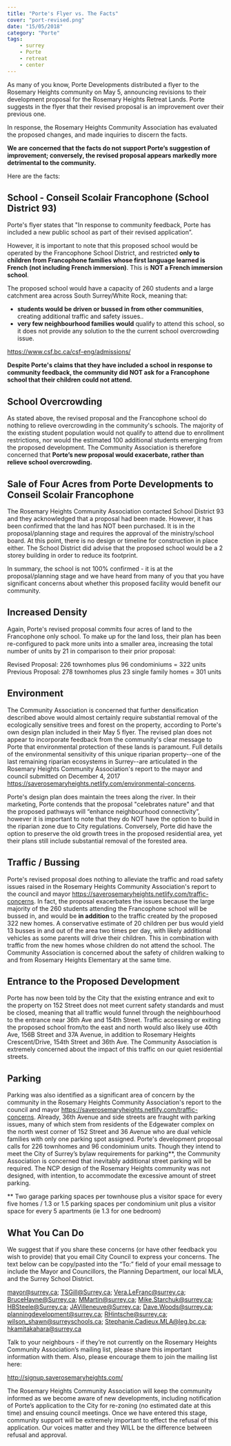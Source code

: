 ```yaml
---
title: "Porte's Flyer vs. The Facts"
cover: "port-revised.png"
date: "15/05/2018"
category: "Porte"
tags:
    - surrey
    - Porte
    - retreat
    - center
---
```


As many of you know, Porte Developments distributed a flyer to the Rosemary Heights community on May 5, announcing revisions to their development proposal for the Rosemary Heights Retreat Lands.  Porte suggests in the flyer that their revised proposal is an improvement over their previous one. 

In response, the Rosemary Heights Community Association has evaluated the proposed changes, and made inquiries to discern the facts.  

**We are concerned that the facts do not support Porte’s suggestion of improvement; conversely, the revised proposal appears markedly more detrimental to the community.**


Here are the facts:

## School - Conseil Scolair Francophone (School District 93)

Porte's flyer states that "In response to community feedback, Porte has included a new public school as part of their revised application”.  


However, it is important to note that this proposed school would be operated by the Francophone School District, and restricted **only to children from Francophone families whose first language learned is French (not including French immersion)**.  This is **NOT a French immersion school**.

The proposed school would have a capacity of 260 students and a large catchment area across South Surrey/White Rock, meaning that:
* **students would be driven or bussed in from other communities**, creating additional traffic and safety issues..
* **very few neighbourhood families would** qualify to attend this school, so it does not provide any solution to the the current school overcrowding issue. 

https://www.csf.bc.ca/csf-eng/admissions/  

**Despite Porte's claims that they have included a school in response to community feedback, the community did NOT ask for a Francophone school that their children could not attend.**

## School Overcrowding

As stated above, the revised proposal and the Francophone school do nothing to relieve overcrowding in the community's schools.  The majority of the existing student population would not qualify to attend due to enrollment restrictions, nor would the estimated 100 additional students emerging from the proposed development.  The Community Association is therefore concerned that **Porte’s new proposal would exacerbate, rather than relieve school overcrowding.** 
 
## Sale of Four Acres from Porte Developments to Conseil Scolair Francophone

The Rosemary Heights Community Association contacted School District 93 and they acknowledged that a proposal had been made.  However, it has been confirmed that the land has NOT been purchased.  It is in the proposal/planning stage and requires the approval of the ministry/school board.  At this point, there is no design or timeline for construction in place either.  The School District did advise that the proposed school would be a 2 storey building in order to reduce its footprint. 

In summary, the school is not 100% confirmed - it is at the proposal/planning stage and we have heard from many of you that you have significant concerns about whether this proposed facility would benefit our community.

## Increased Density
Again, Porte's revised proposal commits four acres of land to the Francophone only school.  To make up for the land loss, their plan has been re-configured to pack more units into a smaller area, increasing the total number of units by 21 in comparison to their prior proposal:

Revised Proposal:  226 townhomes plus 96 condominiums = 322 units
Previous Proposal: 278 townhomes plus 23 single family homes = 301 units


## Environment

The Community Association is concerned that further densification described above would almost certainly require substantial removal of the ecologically sensitive trees and forest on the property, according to Porte's own design plan included in their May 5 flyer.  The revised plan does not appear to incorporate feedback from the community's clear message to Porte that environmental protection of these lands is paramount. Full details of the environmental sensitivity of this unique riparian property--one of the last remaining riparian ecosystems in Surrey--are articulated in the Rosemary Heights Community Association's report to the mayor and council submitted on December 4, 2017 
https://saverosemaryheights.netlify.com/environmental-concerns.  

Porte's design plan does maintain the trees along the river.  In their marketing, Porte contends that the proposal "celebrates nature" and that the proposed pathways will “enhance neighbourhood connectivity”, however it is important to note that they do NOT have the option to build in the riparian zone due to City regulations.  Conversely, Porte did have the option to preserve the old growth trees in the proposed residential area, yet their plans still include substantial removal of the forested area.


## Traffic / Bussing

Porte's revised proposal does nothing to alleviate the traffic and road safety issues raised in the Rosemary Heights Community Association's report to the council and mayor https://saverosemaryheights.netlify.com/traffic-concerns.  In fact, the proposal exacerbates the issues because the large majority of the 260 students attending the Francophone school will be bussed in, and would be **in addition** to the traffic created by the proposed 322 new homes.  A conservative estimate of 20 children per bus would yield 13 busses in and out of the area two times per day, with likely additional vehicles as some parents will drive their children.  This in combination with traffic from the new homes whose children do not attend the school.  The Community Association is concerned about the safety of children walking to and from Rosemary Heights Elementary at the same time.

## Entrance to the Proposed Development

Porte has now been told by the City that the existing entrance and exit to the property on 152 Street does not meet current safety standards and must be closed, meaning that all traffic would funnel through the neighbourhood to the entrance near 36th Ave and 154th Street.  Traffic accessing or exiting the proposed school from/to the east and north would also likely use 40th Ave, 156B Street and 37A Avenue, in addition to Rosemary Heights Crescent/Drive, 154th Street and 36th Ave.  The Community Association is extremely concerned about the impact of this traffic on our quiet residential streets.

  
## Parking

Parking was also identified as a significant area of concern by the community in the Rosemary Heights Community Association's report to the council and mayor  https://saverosemaryheights.netlify.com/traffic-concerns.  Already, 36th Avenue and side streets are fraught with parking issues, many of which stem from residents of the Edgewater complex on the north west corner of 152 Street and 36 Avenue who are dual vehicle families with only one parking spot assigned.  Porte's development proposal calls for 226 townhomes and 96 condominium units. Though they intend to meet the City of Surrey’s bylaw requirements for parking**, the Community Association is concerned that inevitably additional street parking will be required.  The NCP design of the Rosemary Heights community was not designed, with intention, to accommodate the excessive amount of street parking.

** Two garage parking spaces per townhouse plus a visitor space for every five homes / 1.3 or 1.5 parking spaces per condominium unit plus a visitor space for every 5 apartments (ie 1.3 for one bedroom)

## What You Can Do

We suggest that if you share these concerns (or have other feedback you wish to provide) that you email City Council to express your concerns.  The text below can be copy/pasted into the “To:” field of your email message to include the Mayor and Councillors, the Planning Department, our local MLA, and the Surrey School District.

mayor@surrey.ca; TSGill@Surrey.ca; Vera.LeFranc@surrey.ca; BruceHayne@Surrey.ca; MMartin@surrey.ca; Mike.Starchuk@surrey.ca; HBSteele@Surrey.ca; JAVilleneuve@Surrey.ca; Dave.Woods@surrey.ca; planningdevelopment@surrey.ca; RHintsche@surrey.ca; wilson_shawn@surreyschools.ca; Stephanie.Cadieux.MLA@leg.bc.ca; hkamitakahara@surrey.ca

Talk to your neighbours - if they’re not currently on the Rosemary Heights Community Association’s mailing list, please share this important information with them.  Also, please encourage them to join the mailing list here:

http://signup.saverosemaryheights.com/

The Rosemary Heights Community Association will keep the community informed as we become aware of new developments, including notification of Porte’s application to the City for re-zoning (no estimated date at this time) and ensuing council meetings.  Once we have entered this stage, community support will be extremely important to effect the refusal of this application.  Our voices matter and they WILL be the difference between refusal and approval.
